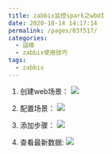 ```yaml
---
title: zabbix监控spark之wbUI
date: 2020-10-14 14:17:14
permalink: /pages/03f517/
categories:
  - 运维
  - zabbix使用技巧
tags:
  - zabbix
---
```


1. 创建web场景：
![](https://cdn.jsdelivr.net/gh/summerking1/image@main/61.png)

2. 配置场景：
![](https://cdn.jsdelivr.net/gh/summerking1/image@main/62.png)

3. 添加步骤：
![](https://cdn.jsdelivr.net/gh/summerking1/image@main/63.png)

4. 查看最新数据:
![](https://cdn.jsdelivr.net/gh/summerking1/image@main/64.png)